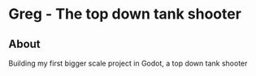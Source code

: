 # Greg - The top down tank shooter
## About
Building my first bigger scale project in Godot, a top down tank shooter
